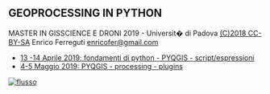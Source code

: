 ## GEOPROCESSING IN PYTHON

MASTER IN GISSCIENCE E DRONI 2019 - Universit� di Padova [(C)2018 CC-BY-SA](https://creativecommons.org/licenses/by-sa/3.0/it/) Enrico Ferreguti enricofer@gmail.com

* [13 -14 Aprile 2019: fondamenti di python - PYQGIS - script/espressioni](https://enricofer.github.io/geoprocessing_gisscience_2019/20190414/master_2019_1.htm)
* [4-5 Maggio 2019: PYQGIS - processing - plugins](https://enricofer.github.io/geoprocessing_gisscience_2019/20190504/master_2019_2.htm)

[![flusso](https://i.creativecommons.org/l/by-sa/3.0/88x31.png)](https://creativecommons.org/licenses/by-sa/3.0/it/)
